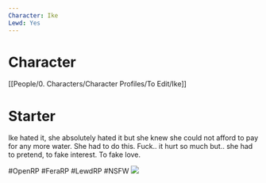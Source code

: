 ```yaml
---
Character: Ike
Lewd: Yes
---
```

# Character
[[People/0. Characters/Character Profiles/To Edit/Ike]]

# Starter
Ike hated it, she absolutely hated it but she knew she could not afford to pay for any more water. She had to do this. Fuck.. it hurt so much but.. she had to pretend, to fake interest. To fake love.

#OpenRP #FeraRP #LewdRP  #NSFW
![](3454731%20-%20Haestrom%20Rey%20Source_Filmmaker%20Star_Wars%20The_Force_Awakens.jpeg)